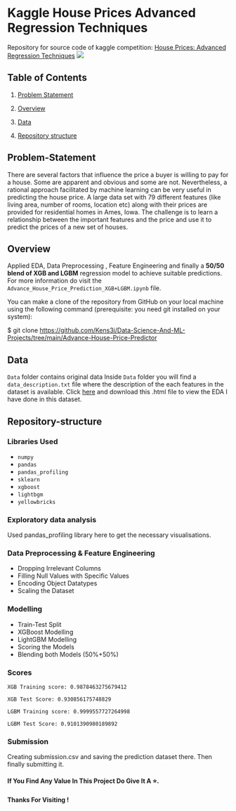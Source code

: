 # Kaggle House Prices Advanced Regression Techniques

Repository for source code of kaggle competition: [House Prices: Advanced Regression Techniques](https://www.kaggle.com/c/house-prices-advanced-regression-techniques)
![](https://storage.googleapis.com/kaggle-competitions/kaggle/5407/media/housesbanner.png)


## Table of Contents

1. [Problem Statement](#Problem-Statement)

2. [Overview](#Overview)

3. [Data](#Data)

4. [Repository structure](#Repository-structure)


## Problem-Statement

There are several factors that influence the price a buyer is willing to pay for a house. Some are apparent and obvious and some are not. Nevertheless, a rational approach facilitated by machine learning can be very useful in predicting the house price. A large data set with 79 different features (like living area, number of rooms, location etc) along with their prices are provided for residential homes in Ames, Iowa. The challenge is to learn a relationship between the important features and the price and use it to predict the prices of a new set of houses.


## Overview
Applied EDA, Data Preprocessing , Feature Engineering and finally a **50/50 blend of XGB and LGBM** regression model to achieve suitable predictions. For more information do visit the `Advance_House_Price_Prediction_XGB+LGBM.ipynb` file.

You can make a clone of the repository from GitHub on your local machine using the following command (prerequisite: you need git installed on your system):

$ git clone https://github.com/Kens3i/Data-Science-And-ML-Projects/tree/main/Advance-House-Price-Predictor

## Data

`Data` folder contains original data
Inside `Data` folder you will find a ``data_description.txt``  file where the description of the each features in the dataset is available.
Click [here](https://drive.google.com/file/d/13TDiD7QAc_aaDHUKF7-G_l1DYdjkaZtm/view?usp=sharing) and download this .html file to view the EDA I have done in this dataset.

## Repository-structure

### Libraries Used

 - `numpy`
 - `pandas`
 - `pandas_profiling`
 - `sklearn`
 - `xgboost`
 - `lightbgm`
 - `yellowbricks`

### Exploratory data analysis
Used pandas_profiling library here to get the necessary visualisations.

### Data Preprocessing & Feature Engineering

 - Dropping Irrelevant Columns
 - Filling Null Values with Specific Values
 - Encoding Object Datatypes
 - Scaling the Dataset

### Modelling

 - Train-Test Split
- XGBoost Modelling
- LightGBM Modelling
- Scoring the Models
- Blending both Models (50%+50%)
### Scores
``XGB Training score: 0.9878463275679412 ``

``XGB Test Score: 0.930856175748829``

``LGBM Training score: 0.9999557727264998``

``LGBM Test Score: 0.9101390980189892``

### Submission
Creating submission.csv and saving the prediction dataset there. Then finally submitting it.

#### If You Find Any Value In This Project Do Give It A  ⭐.
#### Thanks For Visiting !
